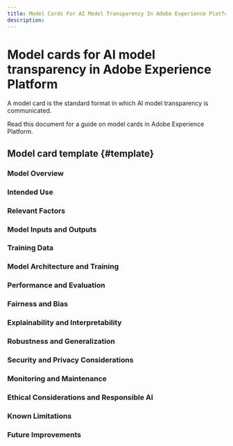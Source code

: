 ```yaml
---
title: Model Cards For AI Model Transparency In Adobe Experience Platform
description:
---
```

# Model cards for AI model transparency in Adobe Experience Platform

A model card is the standard format in which AI model transparency is communicated.

Read this document for a guide on model cards in Adobe Experience Platform.

## Model card template {#template}

### Model Overview

### Intended Use

### Relevant Factors

### Model Inputs and Outputs

### Training Data

### Model Architecture and Training

### Performance and Evaluation

### Fairness and Bias

### Explainability and Interpretability

### Robustness and Generalization

### Security and Privacy Considerations

### Monitoring and Maintenance

### Ethical Considerations and Responsible AI

### Known Limitations

### Future Improvements